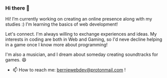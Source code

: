### Hi there 👋

Hi! I’m currently working on creating an online presence along with my studies :) I’m learning the basics of web development!

Let's connect. I'm always willing to exchange experiences and ideas. My interests in coding are both in Web and Gaming, so I'd neve decline helping in a game once I know more about programming!

I'm also a musician, and I dream about someday creating soundtracks for games. 😄

- 📫 How to reach me: berniewebdev@protonmail.com !
